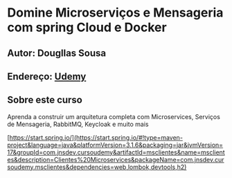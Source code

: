 # Domine Microserviços e Mensageria com spring Cloud e Docker

## Autor: Dougllas Sousa

## Endereço: [Udemy](https://www.udemy.com/course/domine-microservicos-e-mensageria-com-spring-cloud-e-docker/)

## Sobre este curso
Aprenda a construir um arquitetura completa com Microservices, Serviços de Mensageria, RabbitMQ, Keycloak e muito mais

[https://start.spring.io/](https://start.spring.io/#!type=maven-project&language=java&platformVersion=3.1.6&packaging=jar&jvmVersion=17&groupId=com.jnsdev.cursoudemy&artifactId=msclientes&name=msclientes&description=Clientes%20Microservices&packageName=com.jnsdev.cursoudemy.msclientes&dependencies=web,lombok,devtools,h2)
